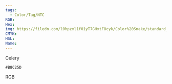```yaml
---
tags:
  - Color/Tag/NTC
RGB:
Hex:
img: https://filedn.com/l0hpzxl1f01yT7GHxtF8cyk/Color%20Snake/standard_csv_to_svg/%23/B8C25D.svg
CMYK:
HSL:
Name:
---
```

Celery
```palette
#B8C25D
```
RGB
